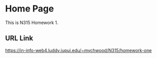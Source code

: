 # Home Page
This is N315 Homework 1.

## URL Link
https://in-info-web4.luddy.iupui.edu/~mychwood/N315/homework-one
